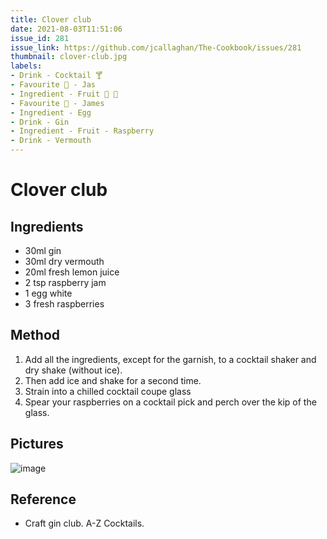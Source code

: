 ```yaml
---
title: Clover club
date: 2021-08-03T11:51:06
issue_id: 281
issue_link: https://github.com/jcallaghan/The-Cookbook/issues/281
thumbnail: clover-club.jpg
labels:
- Drink - Cocktail 🍸
- Favourite 🥰 - Jas
- Ingredient - Fruit 🍓 🍌
- Favourite 🥰 - James
- Ingredient - Egg
- Drink - Gin
- Ingredient - Fruit - Raspberry
- Drink - Vermouth
---
```


# Clover club

## Ingredients

- 30ml gin
- 30ml dry vermouth
- 20ml fresh lemon juice
- 2 tsp raspberry jam
- 1 egg white
- 3 fresh raspberries

## Method

1. Add all the ingredients, except for the garnish, to a cocktail shaker and dry shake (without ice).
2. Then add ice and shake for a second time.
3. Strain into a chilled cocktail coupe glass
4. Spear your raspberries on a cocktail pick and perch over the kip of the glass.

## Pictures

![image](https://user-images.githubusercontent.com/7449908/128060690-1afa2ae8-00df-4ea1-bf7f-67bce31f6c6f.jpeg)

## Reference

- Craft gin club. A-Z Cocktails.

